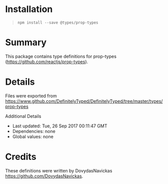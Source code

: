 # Installation
> `npm install --save @types/prop-types`

# Summary
This package contains type definitions for prop-types (https://github.com/reactjs/prop-types).

# Details
Files were exported from https://www.github.com/DefinitelyTyped/DefinitelyTyped/tree/master/types/prop-types

Additional Details
 * Last updated: Tue, 26 Sep 2017 00:11:47 GMT
 * Dependencies: none
 * Global values: none

# Credits
These definitions were written by DovydasNavickas <https://github.com/DovydasNavickas>.
